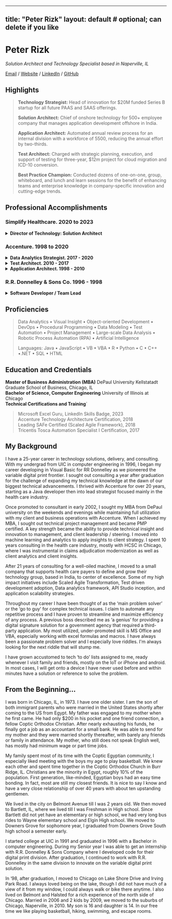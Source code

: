 
---
title: "Peter Rizk"
layout: default      # optional; can delete if you like
---
<!-- peterizk.com – revamped one-page layout (Jekyll-compatible) -->
# Peter Rizk
_Solution Architect and Technology Specialist based in Naperville, IL_ <br>

[Email](mailto:petegrizk@gmail.com) / [Website](https://www.peterizk.com/) / [LinkedIn](https://www.linkedin.com/in/peterizk/) / [GitHub](https://github.com/peterizk/index.md)

## Highlights

> **Technology Strategist:** Head of innovation for $20M funded Series B startup for all future PAAS and SAAS offerings. 
> 
> **Solution Architect:** Chief of onshore technology for 500+ employee company that manages application development offshore in India. 
>
> **Application Architect:** Automated annual review process for an internal division with a workforce of 5500, reducing the annual effort by two-thirds. 
> 
> **Test Architect:** Charged with strategic planning, execution, and support of testing for three-year, $12m project for cloud migration and ICD-10 conversion. 
> 
> **Best Practice Champion:** Conducted dozens of one-on-one, group, whiteboard, and lunch and learn sessions for the benefit of enhancing teams and enterprise knowledge in company-specific innovation and cutting-edge trends.

## Professional Accomplishments


### Simplify Healthcare.  2020 to 2023

<details>
  <summary>
<b>Director of Technology: Solution Architect</b>
</summary>
<p>
<ul>
<li>Installed and engineered the onshore development team to model test-driven development and DevOps best practice for application development companywide.</li>
<li>Spearheaded enterprise Scaled Agile Framework (SAFe) adoption.  Led transformation-agent responsibilities to maximize utilization and effectiveness resulting in specialized workforce and training of key skills which maximized labor effectiveness over 150%.</li>
<li>Orchestrated application scalability by defining a smarter standard application which drastically reduced client-specific customizations, allowing faster time to market and the ability to expedite new client adoption.</li>
<li>Simplified complex client integration and delivery involving multiple applications, systems, teams, and processes.</li> 
</ul>
</p>
</details>
<p></p>
  
### Accenture.  1998 to 2020

<details>
  <summary>
<b>Data Analytics Strategist.  2017 - 2020</b>
</summary>
<p>
Design and develop data analytics solutions for multiple clients, including large healthcare payers, automating data sources and insight based on years of historical data. Manage presale forecasting of cost-saving models based on Teradata and Azure data mining techniques leveraging machine learning. 
</p>

Key Achievements:
<ul>
<li>Managed presale analytics, tools, and methodology for large health payer clients by leveraging machine learning to predict sales and ROI for more than eight million members covering 2,000+ self-insured (ASO) accounts.</li>
<li>Design and manage Tableau reporting dashboards, streamlining sales proposal process from days to hours.</li>
<li>Delivered first at scale pre-sale/guided selling analytic capabilities, advancing client's sales go-to-market approach and identifying customer-specific ROI at quoting.</li>
</ul>
</details>

<details>
  <summary>
<b>Test Architect.  2010 - 2017</b>
</summary>
<p>
<ul>
<li>Coordinated development, automation, and test team efforts for Health Payer ICD10 Conversion resulting in zero critical production issues.</li>
<li>Instrumental in guiding Accenture testing framework to testing Center of Excellence.</li>
<li>Applied test first and agile test approaches across multiple projects and clients.</li>
</ul>
</p>
</details>

<details>
  <summary>
<b>Application Architect.  1998 - 2010</b>
</summary>
<p>
Defined key architecture and application solutions necessary to integrate specific requirements for multiple client projects. Acted as company liaise between corporate senior management and client business and technical leads.  Continually improve the quality of our work, the way we deliver it, and the process we employ to attain it. 
</p>
Key Projects: 
<p>
<b>Federal Financials for US Government Client</b><br>
As application manager, oversaw design and delivery of all project components, liaising with government personnel to determine financial solutions (such as end-of-month closing and general ledger reconciliation). Developed and implemented digital signature solution cutting processing time from days to hours.
</p>
<p>
<b>Internal Project: Annual Review Process</b><br>
Automated annual review process for approximately 5500 international employees, slashing costs by 90% by creating scalable employee-comparison database; reduced employees needed from ten to three. 
</p>
<p>
<b>Global Technology Leader</b><br>
Created Oracle application to improve sales representative productivity; used Mercury and Rational tools to create, assign, prioritize, and resolve issues. 
</p>
<p>
<b>Global Nuclear Energy Company</b><br>
Developed kiosk system with Java interface and bar code scanner capabilities for use in all Midwest plants, increasing daily productivity by more than 25%. Coordinated post-merger system integrations.
</p>
</details>
<p></p>

### R.R. Donnelley & Sons Co. 1996 - 1998

<details>
  <summary>
<b>Software Developer / Team Lead</b>
</summary>
<p>
Main software developer for the digital print department.  In charge of a junior developer, innovating with the team to deliver cutting-edge variable digital print technology with Apple development and FaceSpan. 
</p>
</details>
<p></p>

## Proficiencies

> Data Analytics • Visual Insight • Object-oriented Development • DevOps • Procedural Programming • Data Modeling • Test Automation • Project Management • Large-scale Data Analysis • Robotic Process Automation (RPA) • Artificial Intelligence 
>
> Languages: Java • JavaScript • VB • VBA • R • Python • C • C++ •.NET • SQL • HTML 

## Education and Credentials

**Master of Business Administration (MBA)**   DePaul University Kellstatadt Graduate School of Business, Chicago, IL<br>
**Bachelor of Science, Computer Engineering**   University of Illinois at Chicago<br>
**Technical Certifications and Training**`
> Microsoft Excel Guru, LinkedIn Skills Badge, 2023<br>
> Accenture Technology Architecture Certification, 2018<br>
> Leading SAFe Certified (Scaled Agile Framework), 2018<br>
> Tricentis Tosca Automation Specialist I Certification, 2017

## My Background

I have a 25-year career in technology solutions, delivery, and consulting.  With my undergrad from UIC in computer engineering in 1996, I began my career developing in Visual Basic for RR Donnelley as we pioneered the variable digital print frontier.  I sought out consulting a year after graduation for the challenge of expanding my technical knowledge at the dawn of our biggest technical advancements.  I thrived with Accenture for over 20 years, starting as a Java developer then into lead strategist focused mainly in the health care industry.   

Once promoted to consultant in early 2002, I sought my MBA from DePaul university on the weekends and evenings while maintaining full utilization with my client and business operations with Accenture.  When I achieved my MBA, I sought out technical project management and became PMP certified. A key strength became the ability to provide technical insight and innovation to management, and client leadership / steering. I moved into machine learning and analytics to apply insights to client strategy.  I spent 10 years consulting in the health care industry, mostly with HCSC in Chicago, where I was instrumental in claims adjudication modernization as well as client analytics and client insights. 

After 21 years of consulting for a well-oiled machine, I moved to a small company that supports health care payers to define and grow their technology group, based in India, to center of excellence.  Some of my high impact initiatives include Scaled Agile Transformation, Test driven development adoption, Data analytics framework, API Studio inception, and application scalability strategies. 

Throughout my career I have been thought of as the ‘main problem solver’ or the ‘go to guy’ for complex technical issues.  I claim to automate any repetitive process and I have proven to streamline and maximize efficiency of any process.  A previous boss described me as ‘a genius’ for providing a digital signature solution for a government agency that required a third-party application.  My most utilized, under-promoted skill is MS Office and VBA, especially working with excel formulas and macros.  I have always been a passionate problem solver and I especially love riddles.  I'm always looking for the next riddle that will stump me. 

I have grown accustomed to tech ‘to do’ lists assigned to me, ready whenever I visit family and friends, mostly on the IoT or iPhone and android.  In most cases, I will get onto a device I have never used before and within minutes have a solution or reference to solve the problem. 

## From the Beginning...

I was born in Chicago, IL, in 1973.  I have one older sister.  I am the son of both immigrant parents who were married in the United States shortly after coming to the US from Egypt.  My father was engaged to my mother when he first came.  He had only $200 in his pocket and one friend connection, a fellow Coptic Orthodox Christian.  After nearly exhausting his funds, he finally got a job as an accountant for a small bank.  He was able to send for my mother and they were married shortly thereafter, with barely any friends or family in attendance.  My mother, who still does not speak English well, has mostly had minimum wage or part time jobs.   

My family spent most of its time with the Coptic Egyptian community, I especially liked meeting with the boys my age to play basketball.  We knew each other and spent time together in the Coptic Orthodox Church in Burr Ridge, IL.  Christians are the minority in Egypt, roughly 10% of the population.  First generation, like-minded, Egyptian boys had an easy time bonding.  In fact, most are still my closest friends.  It is nice to say I know and have a very close relationship of over 40 years with about ten upstanding gentlemen. 

We lived in the city on Belmont Avenue till I was 2 years old.  We then moved to Bartlett, IL, where we lived till I was Freshman in High school.  Since Bartlett did not yet have an elementary or high school, we had very long bus rides to Wayne elementary school and Elgin High school.  We moved to Downers Grove for sophomore year, I graduated from Downers Grove South high school a semester early.   

I started college at UIC in 1991 and graduated in 1996 with a Bachelor in computer engineering.  During my Senior year I was able to get an internship with R.R. Donnelley & Sons Company where I developed code for their digital print division.  After graduation, I continued to work with R.R. Donnelley in the same division to innovate on the variable digital print solution.  

In ‘98, after graduation, I moved to Chicago on Lake Shore Drive and Irving Park Road.  I always loved being on the lake, though I did not have much of a view of it from my window, I could always walk or bike there anytime.  I also lived on Belmont and Halsted for a rich experience of the north side of Chicago.  Married in 2006 and 2 kids by 2009, we moved to the suburbs of Chicago, Naperville, in 2010.  My son is 16 and daughter is 14.  In our free time we like playing basketball, hiking, swimming, and escape rooms.   
